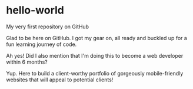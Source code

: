 # hello-world
My very first repository on GitHub


Glad to be here on GitHub. I got my gear on, all ready
and buckled up for a fun learning journey of code. 

Ah yes! Did I also mention that I'm doing this to become a web developer 
within 6 months?

Yup. Here to build a client-worthy portfolio
of gorgeously mobile-friendly websites that will appeal 
to potential clients!
